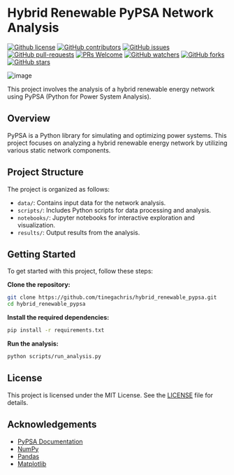 # Hybrid Renewable PyPSA Network Analysis

[![Github license](https://img.shields.io/github/license/tinegachris/hybrid_renewable_pypsa.svg)](https://github.com/tinegachris/hybrid_renewable_pypsa/blob/main/LICENSE)
[![GitHub contributors](https://img.shields.io/github/contributors/tinegachris/hybrid_renewable_pypsa.svg)](https://github.com/tinegachris/hybrid_renewable_pypsa/graphs/contributors)
[![GitHub issues](https://img.shields.io/github/issues/tinegachris/hybrid_renewable_pypsa.svg)](https://github.com/tinegachris/hybrid_renewable_pypsa/issues)
[![GitHub pull-requests](https://img.shields.io/github/issues-pr/tinegachris/hybrid_renewable_pypsa.svg)](https://github.com/tinegachris/hybrid_renewable_pypsa/pulls)
[![PRs Welcome](https://img.shields.io/badge/PRs-welcome-brightgreen.svg?style=flat-square)](http://makeapullrequest.com)
[![GitHub watchers](https://img.shields.io/github/watchers/tinegachris/hybrid_renewable_pypsa.svg?style=social&label=Watch)](https://github.com/Jtinegachris/hybrid_renewable_pypsa/watchers)
[![GitHub forks](https://img.shields.io/github/forks/tinegachris/hybrid_renewable_pypsa.svg?style=social&label=Fork)](https://github.com/tinegachris/hybrid_renewable_pypsa/network/members)
[![GitHub stars](https://img.shields.io/github/stars/tinegachris/hybrid_renewable_pypsa.svg?style=social&label=Sta)](https://github.com/tinegachris/hybrid_renewable_pypsa/stargazers)

![image](https://github.com/user-attachments/assets/29608f2e-b8e6-4f5e-956a-45220517be5a)

This project involves the analysis of a hybrid renewable energy network using PyPSA (Python for Power System Analysis).

## Overview

PyPSA is a Python library for simulating and optimizing power systems. This project focuses on analyzing a hybrid renewable energy network by utilizing various static network components.

## Project Structure

The project is organized as follows:

- `data/`: Contains input data for the network analysis.
- `scripts/`: Includes Python scripts for data processing and analysis.
- `notebooks/`: Jupyter notebooks for interactive exploration and visualization.
- `results/`: Output results from the analysis.

## Getting Started

To get started with this project, follow these steps:

**Clone the repository:**

  ```sh
  git clone https://github.com/tinegachris/hybrid_renewable_pypsa.git
  cd hybrid_renewable_pypsa
  ```

**Install the required dependencies:**

  ```sh
  pip install -r requirements.txt
  ```

**Run the analysis:**

  ```sh
  python scripts/run_analysis.py
  ```

## License

This project is licensed under the MIT License. See the [LICENSE](LICENSE) file for details.

## Acknowledgements

- [PyPSA Documentation](https://pypsa.readthedocs.io/en/latest/)
- [NumPy](https://numpy.org/)
- [Pandas](https://pandas.pydata.org/)
- [Matplotlib](https://matplotlib.org/)
